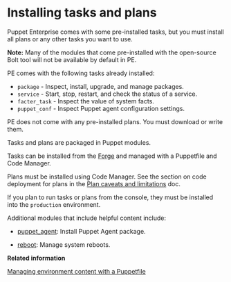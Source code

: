 # Installing tasks and plans

Puppet Enterprise comes with some pre-installed tasks, but you must install all plans or any other tasks you want to use.

**Note:** Many of the modules that come pre-installed with the open-source Bolt tool will not be available by default in PE.

PE comes with the following tasks already installed:

-   `package` - Inspect, install, upgrade, and manage packages.
-   `service` - Start, stop, restart, and check the status of a service.
-   `facter_task` - Inspect the value of system facts.
-   `puppet_conf` - Inspect Puppet agent configuration settings.

PE does not come with any pre-installed plans. You must download or write them.

Tasks and plans are packaged in Puppet modules.

Tasks can be installed from the [Forge](https://forge.puppet.com/) and managed with a Puppetfile and Code Manager.

Plans must be installed using Code Manager. See the section on code deployment for plans in the [Plan caveats and limitations](plans_limitations.md) doc.

If you plan to run tasks or plans from the console, they must be installed into the `production` environment.

Additional modules that include helpful content include:

-   [puppet\_agent](https://forge.puppet.com/puppetlabs/puppet_agent): Install Puppet Agent package.

-   [reboot](https://forge.puppet.com/puppetlabs/reboot): Manage system reboots.


**Related information**  


[Managing environment content with a Puppetfile](puppetfile.md#)

